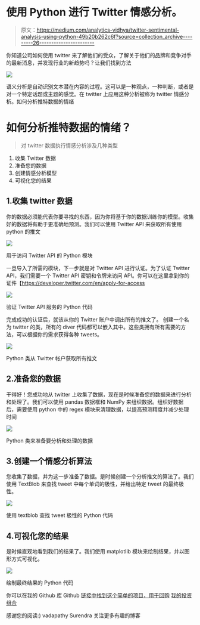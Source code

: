 # 使用 Python 进行 Twitter 情感分析。

> 原文：<https://medium.com/analytics-vidhya/twitter-sentimental-analysis-using-python-49b20b262c6f?source=collection_archive---------26----------------------->

你知道公司如何使用 twitter 来了解他们的受众，了解关于他们的品牌和竞争对手的最新消息，并发现行业的新趋势吗？让我们找到方法

![](img/6cbdf0f7ba4c326363d0a0cd45fc9504.png)

语义分析是自动识别文本潜在内容的过程。这可以是一种观点，一种判断，或者是对一个特定话题或主题的感觉。在 twitter 上应用这种分析被称为 twitter 情感分析。如何分析推特数据的情绪

# 如何分析推特数据的情绪？

> 对 twitter 数据执行情感分析涉及几种类型

1.  收集 Twitter 数据
2.  准备您的数据
3.  创建情感分析模型
4.  可视化您的结果

## 1.收集 twitter 数据

你的数据必须能代表你要寻找的东西，因为你将基于你的数据训练你的模型。收集好的数据将有助于更准确地预测。我们可以使用 Twitter API 来获取所有使用 python 的推文

![](img/6e0c0a960165791fede1e3fa0dae4be0.png)

用于访问 Twitter API 的 Python 模块

一旦导入了所需的模块，下一步就是对 Twitter API 进行认证。为了认证 Twitter API，我们需要一个 Twitter API 密钥和令牌来访问 API。你可以在这里拿到你的证件【https://developer.twitter.com/en/apply-for-access 

![](img/37f0940b8937978b98ef81788e523054.png)

验证 Twitter API 服务的 Python 代码

完成成功的认证后，就该从你的 Twitter 账户中调出所有的推文了。
创建一个名为 twitter 的类，所有的 diver 代码都可以嵌入其中。这些类拥有所有需要的方法，可以根据你的需求获得各种 tweets。

![](img/1891cdd8334f0f28d3c0ccecf55478a6.png)

Python 类从 Twitter 帐户获取所有推文

## 2.准备您的数据

干得好！您成功地从 twitter 上收集了数据，现在是时候准备您的数据来进行分析和处理了。我们可以使用 pandas 数据框和 NumPy 来组织数据。组织好数据后，需要使用 python 中的 regex 模块来清理数据，以提高预测精度并减少处理时间

![](img/c3ef720791f03d60d15f4d59ef6b75b2.png)

Python 类来准备要分析和处理的数据

## 3.创建一个情感分析算法

您收集了数据，并为这一步准备了数据。是时候创建一个分析推文的算法了。我们使用 TextBlob 来查找 tweet 中每个单词的极性，并给出特定 tweet 的最终极性。

![](img/7378cf4a9d8d6f5e04ac2fcde989dbb6.png)

使用 textblob 查找 tweet 极性的 Python 代码

## 4.可视化您的结果

是时候直观地看到我们的结果了。我们使用 matplotlib 模块来绘制结果，并以图形方式可视化。

![](img/bf485e2eb292caa7743750d211af543d.png)

绘制最终结果的 Python 代码

你可以在我的 Github 库
Github [链接中找到这个简单的项目，用于回购](https://github.com/surendravj/sentimental_analysis)
[我的投资组合](http://surendravj.github.io/Myportfolio)

感谢您的阅读:)
vadapathy Surendra
关注更多有趣的博客